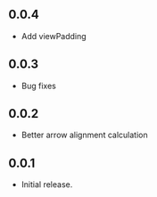 ## 0.0.4

* Add viewPadding

## 0.0.3

* Bug fixes

## 0.0.2

* Better arrow alignment calculation

## 0.0.1

* Initial release.
